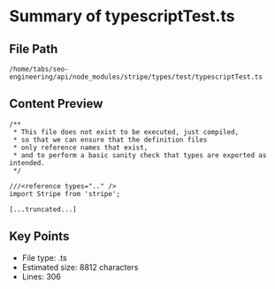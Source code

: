 # Summary of typescriptTest.ts
  
## File Path
`/home/tabs/seo-engineering/api/node_modules/stripe/types/test/typescriptTest.ts`

## Content Preview
```
/**
 * This file does not exist to be executed, just compiled,
 * so that we can ensure that the definition files
 * only reference names that exist,
 * and to perform a basic sanity check that types are exported as intended.
 */

///<reference types=".." />
import Stripe from 'stripe';

[...truncated...]
```

## Key Points
- File type: .ts
- Estimated size: 8812 characters
- Lines: 306
